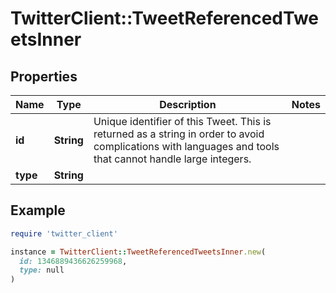 # TwitterClient::TweetReferencedTweetsInner

## Properties

| Name | Type | Description | Notes |
| ---- | ---- | ----------- | ----- |
| **id** | **String** | Unique identifier of this Tweet. This is returned as a string in order to avoid complications with languages and tools that cannot handle large integers. |  |
| **type** | **String** |  |  |

## Example

```ruby
require 'twitter_client'

instance = TwitterClient::TweetReferencedTweetsInner.new(
  id: 1346889436626259968,
  type: null
)
```

